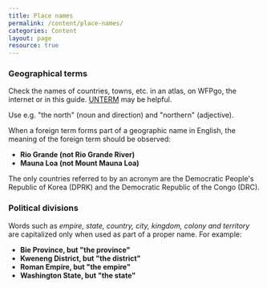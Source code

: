 ```yaml
---
title: Place names
permalink: /content/place-names/
categories: Content
layout: page
resource: true
---
```


### Geographical terms

Check the names of countries, towns, etc. in an atlas, on WFPgo, the internet or in this guide. [UNTERM](http://untermportal.un.org/) may be helpful.

Use e.g. "the north" (noun and direction) and "northern" (adjective).

When a foreign term forms part of a geographic name in English, the meaning of the foreign term should be observed:

* **Rio Grande (not Rio Grande River)**
* **Mauna Loa (not Mount Mauna Loa)**

The only countries referred to by an acronym are the Democratic People's Republic of Korea (DPRK) and the Democratic Republic of the Congo (DRC).

### Political divisions

Words such as *empire, state, country, city, kingdom, colony and territory* are capitalized only when used as part of a proper name. For example:

* **Bie Province, but "the province"**
* **Kweneng District, but "the district"**
* **Roman Empire, but "the empire"**
* **Washington State, but "the state"**